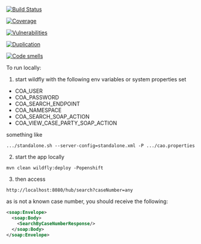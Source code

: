 [![Build Status](https://travis-ci.org/bcgov/jag-efiling-hub.svg?branch=master)](https://travis-ci.org/bcgov/jag-efiling-hub)

[![Coverage](https://sonarcloud.io/api/project_badges/measure?project=jag-efiling-hub&metric=coverage)](https://sonarcloud.io/dashboard?id=jag-efiling-hub)

[![Vulnerabilities](https://sonarcloud.io/api/project_badges/measure?project=jag-efiling-hub&metric=vulnerabilities)](https://sonarcloud.io/dashboard?id=jag-efiling-hub)

[![Duplication](https://sonarcloud.io/api/project_badges/measure?project=jag-efiling-hub&metric=duplicated_lines_density)](https://sonarcloud.io/dashboard?id=jag-efiling-hub)

[![Code smells](https://sonarcloud.io/api/project_badges/measure?project=jag-efiling-hub&metric=code_smells)](https://sonarcloud.io/dashboard?id=jag-efiling-hub)


To run locally:
1. start wildfly with the following env variables or system properties set

  * COA_USER
  * COA_PASSWORD
  * COA_SEARCH_ENDPOINT
  * COA_NAMESPACE
  * COA_SEARCH_SOAP_ACTION
  * COA_VIEW_CASE_PARTY_SOAP_ACTION

something like
```
.../standalone.sh --server-config=standalone.xml -P .../cao.properties
```

2. start the app locally 

`mvn clean wildfly:deploy -Popenshift`

3. then access

`http://localhost:8080/hub/search?caseNumber=any`

as <any> is not a known case number, you should receive the following:
```xml
<soap:Envelope>
  <soap:Body>
    <SearchByCaseNumberResponse/>
  </soap:Body>
</soap:Envelope>
```